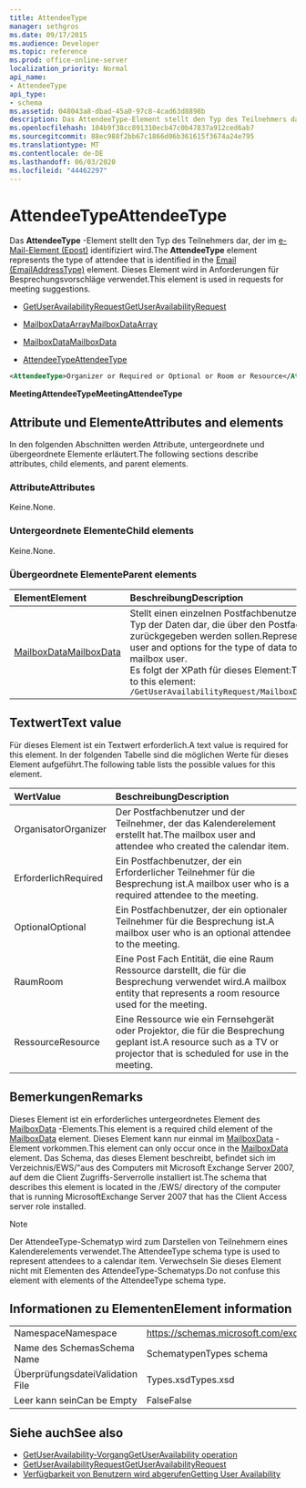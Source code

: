 ```yaml
---
title: AttendeeType
manager: sethgros
ms.date: 09/17/2015
ms.audience: Developer
ms.topic: reference
ms.prod: office-online-server
localization_priority: Normal
api_name:
- AttendeeType
api_type:
- schema
ms.assetid: 048043a8-dbad-45a0-97c8-4cad63d8898b
description: Das AttendeeType-Element stellt den Typ des Teilnehmers dar, der im e-Mail-Element (Epost) identifiziert wird. Dieses Element wird in Anforderungen für Besprechungsvorschläge verwendet.
ms.openlocfilehash: 104b9f38cc891310ecb47c0b47837a912ced6ab7
ms.sourcegitcommit: 88ec988f2bb67c1866d06b361615f3674a24e795
ms.translationtype: MT
ms.contentlocale: de-DE
ms.lasthandoff: 06/03/2020
ms.locfileid: "44462297"
---
```

# <a name="attendeetype"></a><span data-ttu-id="3b539-104">AttendeeType</span><span class="sxs-lookup"><span data-stu-id="3b539-104">AttendeeType</span></span>

<span data-ttu-id="3b539-105">Das **AttendeeType** -Element stellt den Typ des Teilnehmers dar, der im [e-Mail-Element (Epost)](email-emailaddresstype.md) identifiziert wird.</span><span class="sxs-lookup"><span data-stu-id="3b539-105">The **AttendeeType** element represents the type of attendee that is identified in the [Email (EmailAddressType)](email-emailaddresstype.md) element.</span></span> <span data-ttu-id="3b539-106">Dieses Element wird in Anforderungen für Besprechungsvorschläge verwendet.</span><span class="sxs-lookup"><span data-stu-id="3b539-106">This element is used in requests for meeting suggestions.</span></span> 
  
- [<span data-ttu-id="3b539-107">GetUserAvailabilityRequest</span><span class="sxs-lookup"><span data-stu-id="3b539-107">GetUserAvailabilityRequest</span></span>](getuseravailabilityrequest.md)
  
- [<span data-ttu-id="3b539-108">MailboxDataArray</span><span class="sxs-lookup"><span data-stu-id="3b539-108">MailboxDataArray</span></span>](mailboxdataarray.md)
  
- [<span data-ttu-id="3b539-109">MailboxData</span><span class="sxs-lookup"><span data-stu-id="3b539-109">MailboxData</span></span>](mailboxdata.md)
  
- [<span data-ttu-id="3b539-110">AttendeeType</span><span class="sxs-lookup"><span data-stu-id="3b539-110">AttendeeType</span></span>](attendeetype.md)
  
```xml
<AttendeeType>Organizer or Required or Optional or Room or Resource</AttendeeType>
```

 <span data-ttu-id="3b539-111">**MeetingAttendeeType**</span><span class="sxs-lookup"><span data-stu-id="3b539-111">**MeetingAttendeeType**</span></span>
## <a name="attributes-and-elements"></a><span data-ttu-id="3b539-112">Attribute und Elemente</span><span class="sxs-lookup"><span data-stu-id="3b539-112">Attributes and elements</span></span>

<span data-ttu-id="3b539-113">In den folgenden Abschnitten werden Attribute, untergeordnete und übergeordnete Elemente erläutert.</span><span class="sxs-lookup"><span data-stu-id="3b539-113">The following sections describe attributes, child elements, and parent elements.</span></span>
  
### <a name="attributes"></a><span data-ttu-id="3b539-114">Attribute</span><span class="sxs-lookup"><span data-stu-id="3b539-114">Attributes</span></span>

<span data-ttu-id="3b539-115">Keine.</span><span class="sxs-lookup"><span data-stu-id="3b539-115">None.</span></span>
  
### <a name="child-elements"></a><span data-ttu-id="3b539-116">Untergeordnete Elemente</span><span class="sxs-lookup"><span data-stu-id="3b539-116">Child elements</span></span>

<span data-ttu-id="3b539-117">Keine.</span><span class="sxs-lookup"><span data-stu-id="3b539-117">None.</span></span>
  
### <a name="parent-elements"></a><span data-ttu-id="3b539-118">Übergeordnete Elemente</span><span class="sxs-lookup"><span data-stu-id="3b539-118">Parent elements</span></span>

|<span data-ttu-id="3b539-119">**Element**</span><span class="sxs-lookup"><span data-stu-id="3b539-119">**Element**</span></span>|<span data-ttu-id="3b539-120">**Beschreibung**</span><span class="sxs-lookup"><span data-stu-id="3b539-120">**Description**</span></span>|
|:-----|:-----|
|[<span data-ttu-id="3b539-121">MailboxData</span><span class="sxs-lookup"><span data-stu-id="3b539-121">MailboxData</span></span>](mailboxdata.md) <br/> |<span data-ttu-id="3b539-122">Stellt einen einzelnen Postfachbenutzer und Optionen für den Typ der Daten dar, die über den Postfachbenutzer zurückgegeben werden sollen.</span><span class="sxs-lookup"><span data-stu-id="3b539-122">Represents an individual mailbox user and options for the type of data to be returned about the mailbox user.</span></span>  <br/> <span data-ttu-id="3b539-123">Es folgt der XPath für dieses Element:</span><span class="sxs-lookup"><span data-stu-id="3b539-123">The following is the XPath to this element:</span></span>  <br/>  `/GetUserAvailabilityRequest/MailboxDataArray[i]/MailboxData` <br/> |
   
## <a name="text-value"></a><span data-ttu-id="3b539-124">Textwert</span><span class="sxs-lookup"><span data-stu-id="3b539-124">Text value</span></span>

<span data-ttu-id="3b539-125">Für dieses Element ist ein Textwert erforderlich.</span><span class="sxs-lookup"><span data-stu-id="3b539-125">A text value is required for this element.</span></span> <span data-ttu-id="3b539-126">In der folgenden Tabelle sind die möglichen Werte für dieses Element aufgeführt.</span><span class="sxs-lookup"><span data-stu-id="3b539-126">The following table lists the possible values for this element.</span></span>
  
|<span data-ttu-id="3b539-127">**Wert**</span><span class="sxs-lookup"><span data-stu-id="3b539-127">**Value**</span></span>|<span data-ttu-id="3b539-128">**Beschreibung**</span><span class="sxs-lookup"><span data-stu-id="3b539-128">**Description**</span></span>|
|:-----|:-----|
|<span data-ttu-id="3b539-129">Organisator</span><span class="sxs-lookup"><span data-stu-id="3b539-129">Organizer</span></span>  <br/> |<span data-ttu-id="3b539-130">Der Postfachbenutzer und der Teilnehmer, der das Kalenderelement erstellt hat.</span><span class="sxs-lookup"><span data-stu-id="3b539-130">The mailbox user and attendee who created the calendar item.</span></span>  <br/> |
|<span data-ttu-id="3b539-131">Erforderlich</span><span class="sxs-lookup"><span data-stu-id="3b539-131">Required</span></span>  <br/> |<span data-ttu-id="3b539-132">Ein Postfachbenutzer, der ein Erforderlicher Teilnehmer für die Besprechung ist.</span><span class="sxs-lookup"><span data-stu-id="3b539-132">A mailbox user who is a required attendee to the meeting.</span></span>  <br/> |
|<span data-ttu-id="3b539-133">Optional</span><span class="sxs-lookup"><span data-stu-id="3b539-133">Optional</span></span>  <br/> |<span data-ttu-id="3b539-134">Ein Postfachbenutzer, der ein optionaler Teilnehmer für die Besprechung ist.</span><span class="sxs-lookup"><span data-stu-id="3b539-134">A mailbox user who is an optional attendee to the meeting.</span></span>  <br/> |
|<span data-ttu-id="3b539-135">Raum</span><span class="sxs-lookup"><span data-stu-id="3b539-135">Room</span></span>  <br/> |<span data-ttu-id="3b539-136">Eine Post Fach Entität, die eine Raum Ressource darstellt, die für die Besprechung verwendet wird.</span><span class="sxs-lookup"><span data-stu-id="3b539-136">A mailbox entity that represents a room resource used for the meeting.</span></span>  <br/> |
|<span data-ttu-id="3b539-137">Ressource</span><span class="sxs-lookup"><span data-stu-id="3b539-137">Resource</span></span>  <br/> |<span data-ttu-id="3b539-138">Eine Ressource wie ein Fernsehgerät oder Projektor, die für die Besprechung geplant ist.</span><span class="sxs-lookup"><span data-stu-id="3b539-138">A resource such as a TV or projector that is scheduled for use in the meeting.</span></span>  <br/> |
   
## <a name="remarks"></a><span data-ttu-id="3b539-139">Bemerkungen</span><span class="sxs-lookup"><span data-stu-id="3b539-139">Remarks</span></span>

<span data-ttu-id="3b539-140">Dieses Element ist ein erforderliches untergeordnetes Element des [MailboxData](mailboxdata.md) -Elements.</span><span class="sxs-lookup"><span data-stu-id="3b539-140">This element is a required child element of the [MailboxData](mailboxdata.md) element.</span></span> <span data-ttu-id="3b539-141">Dieses Element kann nur einmal im [MailboxData](mailboxdata.md) -Element vorkommen.</span><span class="sxs-lookup"><span data-stu-id="3b539-141">This element can only occur once in the [MailboxData](mailboxdata.md) element.</span></span> <span data-ttu-id="3b539-142">Das Schema, das dieses Element beschreibt, befindet sich im Verzeichnis/EWS/"aus des Computers mit Microsoft Exchange Server 2007, auf dem die Client Zugriffs-Serverrolle installiert ist.</span><span class="sxs-lookup"><span data-stu-id="3b539-142">The schema that describes this element is located in the /EWS/ directory of the computer that is running MicrosoftExchange Server 2007 that has the Client Access server role installed.</span></span> 
  
> [!NOTE]
> <span data-ttu-id="3b539-143">Der AttendeeType-Schematyp wird zum Darstellen von Teilnehmern eines Kalenderelements verwendet.</span><span class="sxs-lookup"><span data-stu-id="3b539-143">The AttendeeType schema type is used to represent attendees to a calendar item.</span></span> <span data-ttu-id="3b539-144">Verwechseln Sie dieses Element nicht mit Elementen des AttendeeType-Schematyps.</span><span class="sxs-lookup"><span data-stu-id="3b539-144">Do not confuse this element with elements of the AttendeeType schema type.</span></span> 
  
## <a name="element-information"></a><span data-ttu-id="3b539-145">Informationen zu Elementen</span><span class="sxs-lookup"><span data-stu-id="3b539-145">Element information</span></span>

|||
|:-----|:-----|
|<span data-ttu-id="3b539-146">Namespace</span><span class="sxs-lookup"><span data-stu-id="3b539-146">Namespace</span></span>  <br/> |https://schemas.microsoft.com/exchange/services/2006/types  <br/> |
|<span data-ttu-id="3b539-147">Name des Schemas</span><span class="sxs-lookup"><span data-stu-id="3b539-147">Schema Name</span></span>  <br/> |<span data-ttu-id="3b539-148">Schematypen</span><span class="sxs-lookup"><span data-stu-id="3b539-148">Types schema</span></span>  <br/> |
|<span data-ttu-id="3b539-149">Überprüfungsdatei</span><span class="sxs-lookup"><span data-stu-id="3b539-149">Validation File</span></span>  <br/> |<span data-ttu-id="3b539-150">Types.xsd</span><span class="sxs-lookup"><span data-stu-id="3b539-150">Types.xsd</span></span>  <br/> |
|<span data-ttu-id="3b539-151">Leer kann sein</span><span class="sxs-lookup"><span data-stu-id="3b539-151">Can be Empty</span></span>  <br/> |<span data-ttu-id="3b539-152">False</span><span class="sxs-lookup"><span data-stu-id="3b539-152">False</span></span>  <br/> |
   
## <a name="see-also"></a><span data-ttu-id="3b539-153">Siehe auch</span><span class="sxs-lookup"><span data-stu-id="3b539-153">See also</span></span>

- [<span data-ttu-id="3b539-154">GetUserAvailability-Vorgang</span><span class="sxs-lookup"><span data-stu-id="3b539-154">GetUserAvailability operation</span></span>](getuseravailability-operation.md)
- [<span data-ttu-id="3b539-155">GetUserAvailabilityRequest</span><span class="sxs-lookup"><span data-stu-id="3b539-155">GetUserAvailabilityRequest</span></span>](getuseravailabilityrequest.md)
- [<span data-ttu-id="3b539-156">Verfügbarkeit von Benutzern wird abgerufen</span><span class="sxs-lookup"><span data-stu-id="3b539-156">Getting User Availability</span></span>](https://msdn.microsoft.com/library/d4133fcb-9b0f-4e6b-aadf-a389da83516a%28Office.15%29.aspx)

